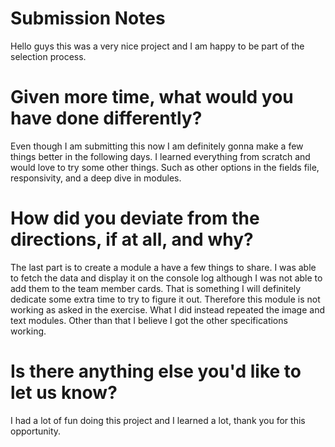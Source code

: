 # Submission Notes
Hello guys this was a very nice project and I am happy to be part of the selection process. 

# Given more time, what would you have done differently?
Even though I am submitting this now I am definitely gonna make a few things better in the following days. I learned everything from scratch and would love to try some other things. Such as other options in the fields file, responsivity, and a deep dive in modules. 

# How did you deviate from the directions, if at all, and why?
The last part is to create a module a have a few things to share. 
I was able to fetch the data and display it on the console log although I was not able to add them to the team member cards. That is something I will definitely dedicate some extra time to try to figure it out. Therefore this module is not working as asked in the exercise. What I did instead repeated the image and text modules. Other than that I believe I got the other specifications working.

# Is there anything else you'd like to let us know?
I had a lot of fun doing this project and I learned a lot, thank you for this opportunity. 